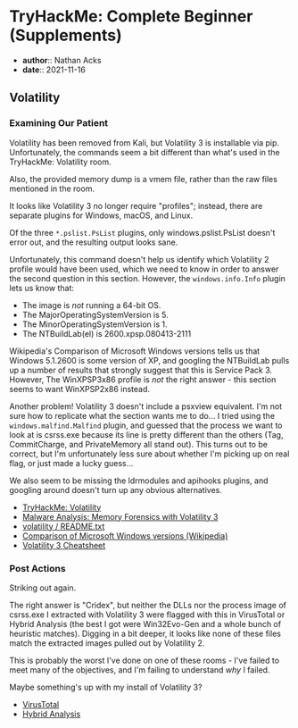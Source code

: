 # TryHackMe: Complete Beginner (Supplements)

* **author**:: Nathan Acks  
* **date**:: 2021-11-16

## Volatility

### Examining Our Patient

Volatility has been removed from Kali, but Volatility 3 is installable via pip. Unfortunately, the commands seem a bit different than what's used in the TryHackMe: Volatility room.

Also, the provided memory dump is a vmem file, rather than the raw files mentioned in the room.

It looks like Volatility 3 no longer require "profiles"; instead, there are separate plugins for Windows, macOS, and Linux.

Of the three `*.pslist.PsList` plugins, only windows.pslist.PsList doesn't error out, and the resulting output looks sane.

Unfortunately, this command doesn't help us identify which Volatility 2 profile would have been used, which we need to know in order to answer the second question in this section. However, the `windows.info.Info` plugin lets us know that:

* The image is *not* running a 64-bit OS.
* The MajorOperatingSystemVersion is 5.
* The MinorOperatingSystemVersion is 1.
* The NTBuildLab(el) is 2600.xpsp.080413-2111

Wikipedia's Comparison of Microsoft Windows versions tells us that Windows 5.1.2600 is some version of XP, and googling the NTBuildLab pulls up a number of results that strongly suggest that this is Service Pack 3. However, The WinXPSP3x86 profile is *not* the right answer - this section seems to want WinXPSP2x86 instead.

Another problem! Volatility 3 doesn't include a psxview equivalent. I'm not sure how to replicate what the section wants me to do… I tried using the `windows.malfind.Malfind` plugin, and guessed that the process we want to look at is csrss.exe because its line is pretty different than the others (Tag, CommitCharge, and PrivateMemory all stand out). This turns out to be correct, but I'm unfortunately less sure about whether I'm picking up on real flag, or just made a lucky guess…

We also seem to be missing the ldrmodules and apihooks plugins, and googling around doesn't turn up any obvious alternatives.

* [TryHackMe: Volatility](https://tryhackme.com/room/bpvolatility)
* [Malware Analysis: Memory Forensics with Volatility 3](https://newtonpaul.com/malware-analysis-memory-forensics-with-volatility-3/)
* [volatility / README.txt](https://github.com/volatilityfoundation/volatility/blob/master/README.txt)
* [Comparison of Microsoft Windows versions (Wikipedia)](https://en.wikipedia.org/wiki/Comparison_of_Microsoft_Windows_versions)
* [Volatility 3 Cheatsheet](https://blog.onfvp.com/post/volatility-cheatsheet/)

### Post Actions

Striking out again.

The right answer is "Cridex", but neither the DLLs nor the process image of csrss.exe I extracted with Volatility 3 were flagged with this in VirusTotal or Hybrid Analysis (the best I got were Win32Evo-Gen and a whole bunch of heuristic matches). Digging in a bit deeper, it looks like none of these files match the extracted images pulled out by Volatility 2.

This is probably the worst I've done on one of these rooms - I've failed to meet many of the objectives, and I'm failing to understand *why* I failed.

Maybe something's up with my install of Volatility 3?

* [VirusTotal](https://www.virustotal.com)
* [Hybrid Analysis](https://www.hybrid-analysis.com)
